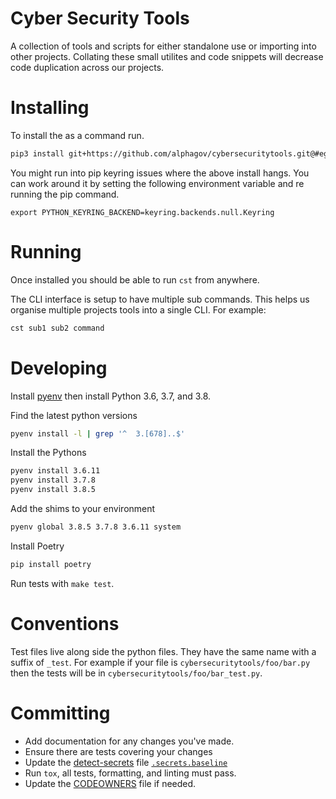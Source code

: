 # Cyber Security Tools
A collection of tools and scripts for either standalone use or
importing into other projects. Collating these small utilites and code
snippets will decrease code duplication across our projects.

# Installing
To install the as a command run.

``` sh
pip3 install git+https://github.com/alphagov/cybersecuritytools.git@#egg=cybersecuritytools
```

You might run into pip keyring issues where the above install
hangs. You can work around it by setting the following environment
variable and re running the pip command.

``` shen
export PYTHON_KEYRING_BACKEND=keyring.backends.null.Keyring
```

# Running

Once installed you should be able to run `cst` from anywhere.

The CLI interface is setup to have multiple sub commands. This helps
us organise multiple projects tools into a single CLI. For example:

``` sh
cst sub1 sub2 command
```

# Developing

Install [pyenv](https://github.com/pyenv/pyenv) then install Python 3.6, 3.7, and 3.8.

Find the latest python versions
``` sh
pyenv install -l | grep '^  3.[678]..$'
```

Install the Pythons
``` sh
pyenv install 3.6.11
pyenv install 3.7.8
pyenv install 3.8.5

```

Add the shims to your environment

``` sh
pyenv global 3.8.5 3.7.8 3.6.11 system
```

Install Poetry

``` sh
pip install poetry

```

Run tests with `make test`.

# Conventions
Test files live along side the python files. They have the same name
with a suffix of `_test`.  For example if your file is
`cybersecuritytools/foo/bar.py` then the tests will be in
`cybersecuritytools/foo/bar_test.py`.

# Committing
* Add documentation for any changes you've made.
* Ensure there are tests covering your changes
* Update the [detect-secrets](https://github.com/Yelp/detect-secrets) file [`.secrets.baseline`](.secrets.baseline)
* Run `tox`, all tests, formatting, and linting must pass.
* Update the [CODEOWNERS](CODEOWNERS) file if needed.

